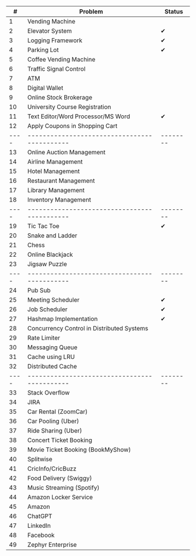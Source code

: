 | #  | Problem                                    | Status |
|----|--------------------------------------------|--------|
| 1  | Vending Machine                            |        |
| 2  | Elevator System                            |  ✔     |
| 3  | Logging Framework                          |  ✔     |
| 4  | Parking Lot                                |  ✔     |
| 5  | Coffee Vending Machine                     |        |
| 6  | Traffic Signal Control                     |        |
| 7  | ATM                                        |        |
| 8  | Digital Wallet                             |        |
| 9  | Online Stock Brokerage                     |        |
| 10 | University Course Registration             |        |
| 11 | Text Editor/Word Processor/MS Word         |  ✔     |
| 12 | Apply Coupons in Shopping Cart             |        |
|----|--------------------------------------------|--------|
| 13 | Online Auction Management                  |        |
| 14 | Airline Management                         |        |
| 15 | Hotel Management                           |        |
| 16 | Restaurant Management                      |        |
| 17 | Library Management                         |        |
| 18 | Inventory Management                       |        |
|----|--------------------------------------------|--------|
| 19 | Tic Tac Toe                                |  ✔     |
| 20 | Snake and Ladder                           |        |
| 21 | Chess                                      |        |
| 22 | Online Blackjack                           |        |
| 23 | Jigsaw Puzzle                              |        |
|----|--------------------------------------------|--------|
| 24 | Pub Sub                                    |        |
| 25 | Meeting Scheduler                          |  ✔     |
| 26 | Job Scheduler                              |  ✔     |
| 27 | Hashmap Implementation                     |  ✔     |
| 28 | Concurrency Control in Distributed Systems |        |
| 29 | Rate Limiter                               |        |
| 30 | Messaging Queue                            |        |
| 31 | Cache using LRU                            |        |
| 32 | Distributed Cache                          |        |
|----|--------------------------------------------|--------|
| 33 | Stack Overflow                             |        |
| 34 | JIRA                                       |        |
| 35 | Car Rental (ZoomCar)                       |        |
| 36 | Car Pooling (Uber)                         |        |
| 37 | Ride Sharing (Uber)                        |        |
| 38 | Concert Ticket Booking                     |        |
| 39 | Movie Ticket Booking (BookMyShow)          |        |
| 40 | Splitwise                                  |        |
| 41 | CricInfo/CricBuzz                          |        |
| 42 | Food Delivery (Swiggy)                     |        |
| 43 | Music Streaming (Spotify)                  |        |
| 44 | Amazon Locker Service                      |        |
| 45 | Amazon                                     |        |
| 46 | ChatGPT                                    |        |
| 47 | LinkedIn                                   |        |
| 48 | Facebook                                   |        |
| 49 | Zephyr Enterprise                          |        |